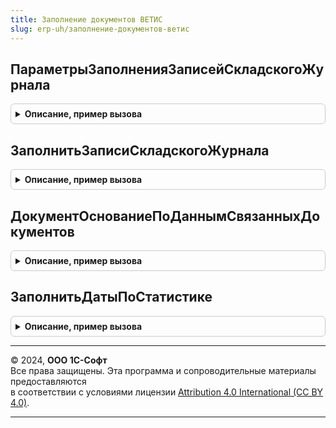 ```yaml
---
title: Заполнение документов ВЕТИС
slug: erp-uh/заполнение-документов-ветис
---
```



## ПараметрыЗаполненияЗаписейСкладскогоЖурнала
<details style="margin: 1em 0; padding: 0.5em; border: 1px solid #ccc; border-radius: 6px;">

<summary style="font-weight: bold; cursor: pointer;">Описание, пример вызова</summary>

```bsl

// Формирует параметры, которые используются в функции ЗаполнитьЗаписиСкладскогоЖурнала.
//
// Возвращаемое значение:
//  Структура - Параметры заполнения записей складского журнала:
// * ИмяПоляИдентификаторСтроки - Строка - путь к полю ключа строки
// * ИмяПоляКоличество          - Строка - путь к полю Количество в строке
// * ИмяПоляКоличествоВЕТИС     - Строка - путь к полю Количество ВетИС в строке
// * ЭтоИнвентаризация          - Булево - флаг инвентаризации (особая механика отрицательного количества)
// * ПодбиратьЗаписиСИстекшимСрокомГодности - Булево - возможность указания просроченных записей журнала
Функция ПараметрыЗаполненияЗаписейСкладскогоЖурнала() Экспорт
```

Пример вызова
```bsl
Результат = ЗаполнениеДокументовВЕТИС.ПараметрыЗаполненияЗаписейСкладскогоЖурнала() 
```
</details>

## ЗаполнитьЗаписиСкладскогоЖурнала
<details style="margin: 1em 0; padding: 0.5em; border: 1px solid #ccc; border-radius: 6px;">

<summary style="font-weight: bold; cursor: pointer;">Описание, пример вызова</summary>

```bsl

//  Структура - Содержит свойства:
//  * СообщениеПользователю  - Содержит сообщение о результатах заполнения.
//  * ИзмененныеСтроки  - Массив, в которых не удалось заполнить реквизит.
//

// Заполняет реквизит ЗаписьСкладскогоЖурнала в табличной части документа на основании остатков продукции.
//
// Параметры:
//  Товары               - ТабличнаяЧасть, ДанныеФормыКоллекция        - Табличная часть документа.
//  ХозяйствующийСубъект - СправочникСсылка.ХозяйствующиеСубъектыВЕТИС - Хозяйствующий субъект.
//  Предприятие          - СправочникСсылка.ПредприятияВЕТИС           - Предприятие.
//  СписокСтрок          - Массив Из ДанныеФормыЭлементКоллекции, Неопределено - Строки, в которых надо заполнить реквизиты.
//  ПараметрыЗаполнения  - См. ПараметрыЗаполненияЗаписейСкладскогоЖурнала
//
// Возвращаемое значение:
//  Структура - результат заполнения:
// * ВсегоСтрок - Число - обработано строк
// * ЗаполненоСтрок - Число - строк с заполненными записями
// * ПроблемныхСтрок - Число - строк с незаполненными записями
// * ИзмененныеСтроки - Массив Из ДанныеФормыЭлементКоллекции - измененные строки
// * НоменклатураНеЗаполнена - Число - строк с незаполненной номенклатурой
// * КоличествоНеЗаполнено - Число - строк с незаполненной продукцией ВетИС
// * СообщениеПользователю - Произвольный, Неопределено - описание выполненной обработки
Функция ЗаполнитьЗаписиСкладскогоЖурнала(Товары, ХозяйствующийСубъект, Предприятие, СписокСтрок, ПараметрыЗаполнения) Экспорт
```

Пример вызова
```bsl
Результат = ЗаполнениеДокументовВЕТИС.ЗаполнитьЗаписиСкладскогоЖурнала(Товары, ХозяйствующийСубъект, Предприятие, СписокСтрок, ПараметрыЗаполнения) 
```
</details>

## ДокументОснованиеПоДаннымСвязанныхДокументов
<details style="margin: 1em 0; padding: 0.5em; border: 1px solid #ccc; border-radius: 6px;">

<summary style="font-weight: bold; cursor: pointer;">Описание, пример вызова</summary>

```bsl

// Определеяет предполагаемый документ-основание, на основании данных по связанным документам.
//	Сопоставляет данные из ТЗ "СвязанныеДокументы" и ВТ "ДокументыИнформационнойБазы" (см.  ИнтеграцияВЕТИСПереопределяемый.ЗаполнитьВременнуюТаблицуСвязанныхДокументовИнформационнойБазы)
//	по номеру и дате, после чего возвращает первый найденный документ информационной базы, упорядочивая их по полю "ПоказательУпорядочивания"  ВТ "ДокументыИнформационнойБазы"
//	Параметры:
//		СвязанныеДокументы - ТаблицаЗначений - таблица с колонками:
//			* ТипДокумента - ПеречислениеСсылка.ТипыДокументовВЕТИС - тип документа ВЕТИС, служит для определения типа связи с документами ИБ;
//			* Дата - Дата - дата входящего документа, по которой будут сопоставляться данные документов ИБ и данные связанных документов;
//			* Номер - Строка - номер входящего документа, по которому будут сопоставляться данные документов ИБ и данные связанных документов;
//	Возвращаемое значение:
//		ДокументСсылка, Неопределено - возвращает значение неопределено, если по номеру и дате не найдено ни одного документа ИБ, в противном случае - ссылка на найденный документ.
//
Функция ДокументОснованиеПоДаннымСвязанныхДокументов(СвязанныеДокументы) Экспорт
```

Пример вызова
```bsl
Результат = ЗаполнениеДокументовВЕТИС.ДокументОснованиеПоДаннымСвязанныхДокументов(СвязанныеДокументы) 
```
</details>

## ЗаполнитьДатыПоСтатистике
<details style="margin: 1em 0; padding: 0.5em; border: 1px solid #ccc; border-radius: 6px;">

<summary style="font-weight: bold; cursor: pointer;">Описание, пример вызова</summary>

```bsl

// Заполняет один из реквизитов (дату прозводства/срок годности) по другому по полученной статистике
//   * Не изменяет заполненные значения
//   * Срок годности с точностью до часа (скоропорт) устанавливается только по аналогично заполненной второй точности
//
// Параметры:
//   РеквизитыСтрокиТовары - Структура    - реквизиты строки для заполнения статистически взаимозависимых полей
//   Статистика            - См. ЗаполнениеОбъектовПоСтатистикеВЕТИС.СрокГодностиПоПродукции
//
Процедура ЗаполнитьДатыПоСтатистике(РеквизитыСтрокиТовары, Статистика) Экспорт
```

Пример вызова
```bsl
ЗаполнениеДокументовВЕТИС.ЗаполнитьДатыПоСтатистике(РеквизитыСтрокиТовары, Статистика) 
```
</details>

---

© 2024, **ООО 1С-Софт**  
Все права защищены. Эта программа и сопроводительные материалы предоставляются  
в соответствии с условиями лицензии [Attribution 4.0 International (CC BY 4.0)](https://creativecommons.org/licenses/by/4.0/legalcode).

---
